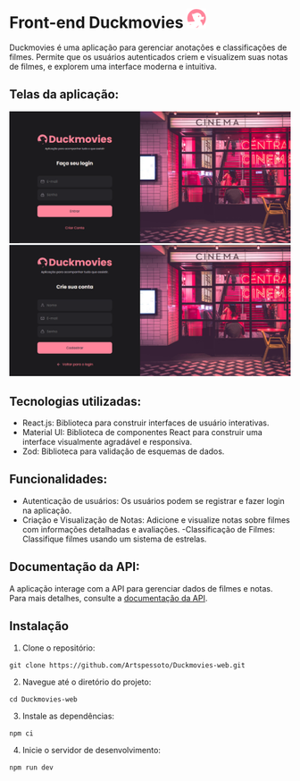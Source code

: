 # Front-end Duckmovies <img src="src/assets/icons/duckmoviesLogo.svg" alt="Duckmovies" width="35" />

Duckmovies é uma aplicação para gerenciar anotações e classificações de filmes. Permite que os usuários autenticados criem e visualizem suas notas de filmes, e explorem uma interface moderna e intuitiva.

## Telas da aplicação:
![Tela de login](src/assets/images/loginScreen.PNG)
![Tela de registro](src/assets/images/registerScreen.PNG)

## Tecnologias utilizadas:

- React.js: Biblioteca para construir interfaces de usuário interativas.
- Material UI: Biblioteca de componentes React para construir uma interface visualmente agradável e responsiva.
- Zod: Biblioteca para validação de esquemas de dados.

## Funcionalidades:

- Autenticação de usuários: Os usuários podem se registrar e fazer login na aplicação.
- Criação e Visualização de Notas: Adicione e visualize notas sobre filmes com informações detalhadas e avaliações.
  -Classificação de Filmes: Classifique filmes usando um sistema de estrelas.

## Documentação da API:
A aplicação interage com a API para gerenciar dados de filmes e notas. Para mais detalhes, consulte a [documentação da API](https://duckmovies-backend.onrender.com/api-docs/).


## Instalação

1. Clone o repositório:

```
git clone https://github.com/Artspessoto/Duckmovies-web.git
```

2. Navegue até o diretório do projeto:

```
cd Duckmovies-web
```

3. Instale as dependências:

```
npm ci
```

4. Inicie o servidor de desenvolvimento:

```
npm run dev
```
